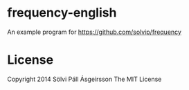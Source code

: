frequency-english
=========

An example program for https://github.com/solvip/frequency

License
=======
Copyright 2014 Sölvi Páll Ásgeirsson
The MIT License